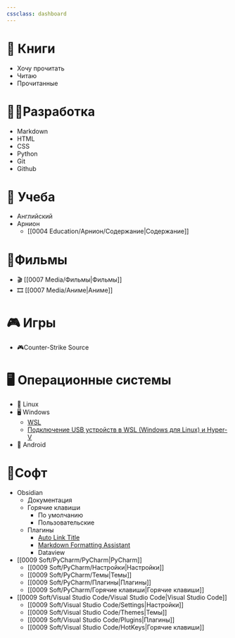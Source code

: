 ```yaml
---
cssclass: dashboard
---
```


# 📖 Книги
- Хочу прочитать
- Читаю
- Прочитанные

# 👨‍💻Разработка
-  Markdown
- HTML
- CSS
- Python
- Git
- Github

# 🏫 Учеба
- Английский
- Арнион
	- [[0004 Education/Арнион/Содержание|Содержание]]

# 🍿Фильмы
- 🎬 [[0007 Media/Фильмы|Фильмы]]
- 🎞️ [[0007 Media/Аниме|Аниме]]

# 🎮 Игры
- 🎮Counter-Strike Source

# 🖥 Операционные системы
- 🐧 Linux
- 🖥️ Windows 
	- [WSL](0008%20Operation%20System/windows/WSL.md)
	- [Подключение USB устройств в WSL (Windows для Linux) и Hyper-V](0008%20Operation%20System/windows/Подключение%20USB%20устройств%20в%20WSL%20(Windows%20для%20Linux)%20и%20Hyper-V.md)
- 📱 Android

# 💾Софт
- Obsidian
	- Документация
	- Горячие клавиши
		- По умолчанию
		- Пользовательские
	- Плагины
		- [Auto Link Title](0009%20Soft/Obsidian/Плагины/Auto%20Link%20Title.md)
		- [Markdown Formatting Assistant](0009%20Soft/Obsidian/Плагины/Markdown%20Formatting%20Assistant.md)
		- Dataview
- [[0009 Soft/PyCharm/PyCharm|PyCharm]]
	- [[0009 Soft/PyCharm/Настройки|Настройки]]
	- [[0009 Soft/PyCharm/Темы|Темы]]
	- [[0009 Soft/PyCharm/Плагины|Плагины]]
	- [[0009 Soft/PyCharm/Горячие клавиши|Горячие клавиши]]
- [[0009 Soft/Visual Studio Code/Visual Studio Code|Visual Studio Code]] 
	- [[0009 Soft/Visual Studio Code/Settings|Настройки]]
	 - [[0009 Soft/Visual Studio Code/Themes|Темы]]
	 - [[0009 Soft/Visual Studio Code/Plugins|Плагины]]
	- [[0009 Soft/Visual Studio Code/HotKeys|Горячие клавиши]]
